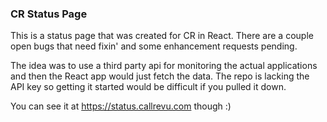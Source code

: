 ### CR Status Page

This is a status page that was created for CR in React. There are a couple open bugs that need fixin' and some enhancement requests pending.

The idea was to use a third party api for monitoring the actual applications and then the React app would just fetch the data.
The repo is lacking the API key so getting it started would be difficult if you pulled it down.

You can see it at https://status.callrevu.com though :) 
